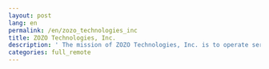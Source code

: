 ```yaml
---
layout: post
lang: en
permalink: /en/zozo_technologies_inc
title: ZOZO Technologies, Inc.
description: ' The mission of ZOZO Technologies, Inc. is to operate services and to develop technologies that helps improve the entire ZOZO Group. ZOZO Technologies is a collection of those who are currently involved in technical productions, such as engineers, designers and analysts of the ZOZO Group companies. (Hiring) '
categories: full_remote
---
```

